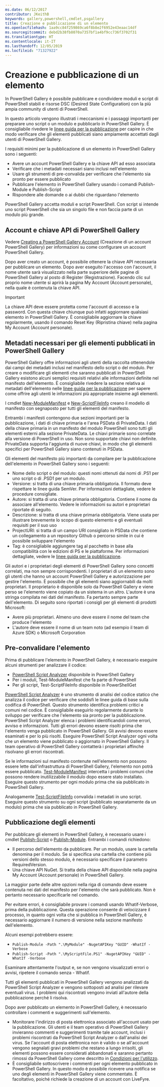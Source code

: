 ```yaml
---
ms.date: 06/12/2017
contributor: JKeithB
keywords: gallery,powershell,cmdlet,psgallery
title: Creazione e pubblicazione di un elemento
ms.openlocfilehash: 1aa9cc84f259869ca6f8b8e2f6952e43eaac14df
ms.sourcegitcommit: debd2b38fb8070a7357bf1a4bf9cc736f3702f31
ms.translationtype: HT
ms.contentlocale: it-IT
ms.lasthandoff: 12/05/2019
ms.locfileid: "71327922"
---
```

# <a name="creating-and-publishing-an-item"></a>Creazione e pubblicazione di un elemento

In PowerShell Gallery è possibile pubblicare e condividere moduli e script di PowerShell stabili e risorse DSC (Desired State Configuration) con la più ampia community di utenti di PowerShell.

In questo articolo vengono illustrati i meccanismi e i passaggi importanti per preparare uno script o un modulo e pubblicarlo in PowerShell Gallery. È consigliabile rivedere le [linee guida per la pubblicazione](../../concepts/publishing-guidelines.md) per capire in che modo verificare che gli elementi pubblicati siano ampiamente accettati dagli utenti di PowerShell Gallery.

I requisiti minimi per la pubblicazione di un elemento in PowerShell Gallery sono i seguenti:

- Avere un account PowerShell Gallery e la chiave API ad esso associata
- Verificare che i metadati necessari siano inclusi nell'elemento
- Usare gli strumenti di pre-convalida per verificare che l'elemento sia pronto per essere pubblicato
- Pubblicare l'elemento in PowerShell Gallery usando i comandi Publish-Module e Publish-Script
- Rispondere alle domande o ai dubbi che riguardano l'elemento

PowerShell Gallery accetta moduli e script PowerShell. Con script si intende uno script PowerShell che sia un singolo file e non faccia parte di un modulo più grande.

## <a name="powershell-gallery-account-and-api-key"></a>Account e chiave API di PowerShell Gallery

Vedere [Creating a PowerShell Gallery Account](creating-an-account.md) (Creazione di un account PowerShell Gallery) per informazioni su come configurare un account PowerShell Gallery.

Dopo aver creato un account, è possibile ottenere la chiave API necessaria per pubblicare un elemento. Dopo aver eseguito l'accesso con l'account, il nome utente sarà visualizzato nella parte superiore delle pagine di PowerShell Gallery al posto di Register (Registrazione). Facendo clic sul proprio nome utente si aprirà la pagina My Account (Account personale), nella quale è contenuta la chiave API.

> [!IMPORTANT]
> La chiave API deve essere protetta come l'account di accesso e la password. Con questa chiave chiunque può infatti aggiornare qualsiasi elemento in PowerShell Gallery. È consigliabile aggiornare la chiave regolarmente, usando il comando Reset Key (Ripristina chiave) nella pagina My Account (Account personale).

## <a name="required-metadata-for-items-published-to-the-powershell-gallery"></a>Metadati necessari per gli elementi pubblicati in PowerShell Gallery

PowerShell Gallery offre informazioni agli utenti della raccolta ottenendole dai campi dei metadati inclusi nel manifesto dello script o del modulo. Per creare o modificare gli elementi che saranno pubblicati in PowerShell Gallery esistono alcuni semplici requisiti relativi alle informazioni definite nel manifesto dell'elemento. È consigliabile rivedere la sezione relativa ai metadati dell'elemento nelle [linee guida per la pubblicazione](../../concepts/publishing-guidelines.md) per sapere come offrire agli utenti le informazioni più appropriate insieme agli elementi.

I cmdlet [New-ModuleManifest](/powershell/module/microsoft.powershell.core/new-modulemanifest) e [New-ScriptFileInfo](/powershell/module/PowerShellGet/New-ScriptFileInfo) creano il modello di manifesto con segnaposto per tutti gli elementi del manifesto.

Entrambi i manifesti contengono due sezioni importanti per la pubblicazione, i dati di chiave primaria e l'area PSData di PrivateData. I dati della chiave primaria in un manifesto del modulo PowerShell sono tutti gli elementi esterni alla sezione PrivateData. Le chiavi primarie sono correlate alla versione di PowerShell in uso. Non sono supportate chiavi non definite. PrivateData supporta l'aggiunta di nuove chiavi, in modo che gli elementi specifici per PowerShell Gallery siano contenuti in PSData.

Gli elementi del manifesto più importanti da compilare per la pubblicazione dell'elemento in PowerShell Gallery sono i seguenti:

- Nome dello script o del modulo: questi nomi ottenuti dai nomi di .PS1 per uno script o di .PSD1 per un modulo.
- Versione: si tratta di una chiave primaria obbligatoria. Il formato deve rispettare le linee guida SemVer. Per informazioni dettagliate, vedere le procedure consigliate.
- Autore: si tratta di una chiave primaria obbligatoria. Contiene il nome da associare all'elemento. Vedere le informazioni su autori e proprietari riportate di seguito.
- Descrizione: si tratta di una chiave primaria obbligatoria. Viene usata per illustrare brevemente lo scopo di questo elemento e gli eventuali requisiti per il suo uso
- ProjectURI: si tratta di un campo URI consigliato in PSData che contiene un collegamento a un repository Github o percorso simile in cui è possibile sviluppare l'elemento
- Tag: è consigliabile aggiungere tag al pacchetto in base alla compatibilità con le edizioni di PS e le piattaforme. Per informazioni dettagliate, vedere le [linee guida per la pubblicazione](../../concepts/publishing-guidelines.md#tag-your-package-with-the-compatible-pseditions-and-platforms).

Gli autori e i proprietari degli elementi di PowerShell Gallery sono concetti correlati, ma non sempre corrispondenti. I proprietari di un elemento sono gli utenti che hanno un account PowerShell Gallery e autorizzazione per gestire l'elemento. È possibile che gli elementi siano aggiornabili da molti proprietari. Il proprietario è disponibile solo da PowerShell Gallery e viene perso se l'elemento viene copiato da un sistema in un altro. L'autore è una stringa compilata nei dati del manifesto. Fa pertanto sempre parte dell'elemento. Di seguito sono riportati i consigli per gli elementi di prodotti Microsoft:

- Avere più proprietari. Almeno uno deve essere il nome del team che produce l'elemento
- L'autore deve essere il nome di un team noto (ad esempio il team di Azure SDK) o Microsoft Corporation

## <a name="pre-validate-your-item"></a>Pre-convalidare l'elemento

Prima di pubblicare l'elemento in PowerShell Gallery, è necessario eseguire alcuni strumenti per analizzare il codice:

- [PowerShell Script Analyzer](https://www.powershellgallery.com/packages/PSScriptAnalyzer/) disponibile in PowerShell Gallery
- Per i moduli, Test-ModuleManifest che fa parte di PowerShell
- Per gli script, Test-ScriptFileInfo disponibile in PowerShellGet

[PowerShell Script Analyzer](https://www.powershellgallery.com/packages/PSScriptAnalyzer/) è uno strumento di analisi del codice statico che analizza il codice per verificare che soddisfi le linee guida di base sulla codifica di PowerShell. Questo strumento identifica problemi critici e comuni nel codice. È consigliabile eseguirlo regolarmente durante lo sviluppo per verificare che l'elemento sia pronto per la pubblicazione. PowerShell Script Analyzer elenca i problemi identificandoli come errori, avviso e informazioni. Tutti gli errori devono essere risolti prima che l'elemento venga pubblicato in PowerShell Gallery. Gli avvisi devono essere esaminati e per lo più risolti. Eseguire PowerShell Script Analyzer ogni volta che un elemento viene pubblicato o aggiornato in PowerShell Gallery. Il team operativo di PowerShell Gallery contatterà i proprietari affinché risolvano gli errori riscontrati.

Se le informazioni sul manifesto contenute nell'elemento non possono essere lette dall'infrastruttura di PowerShell Gallery, l'elemento non potrà essere pubblicato. [Test-ModuleManifest](/powershell/module/microsoft.powershell.core/test-modulemanifest) intercetta i problemi comuni che possono rendere inutilizzabile il modulo dopo essere stato installato. Eseguire questo strumento per ogni modulo prima che sia pubblicato in PowerShell Gallery.

Analogamente [Test-ScriptFileInfo](/powershell/module/PowerShellGet/test-scriptfileinfo) convalida i metadati in uno script. Eseguire questo strumento su ogni script (pubblicato separatamente da un modulo) prima che sia pubblicato in PowerShell Gallery.

## <a name="publishing-items"></a>Pubblicazione degli elementi

Per pubblicare gli elementi in PowerShell Gallery, è necessario usare i cmdlet [Publish-Script](/powershell/module/PowerShellGet/publish-script) o [Publish-Module](/powershell/module/PowerShellGet/publish-module). Entrambi i comandi richiedono:

- Il percorso dell'elemento da pubblicare. Per un modulo, usare la cartella denomina per il modulo. Se si specifica una cartella che contiene più versioni dello stesso modulo, è necessario specificare il parametro RequiredVersion.
- Una chiave API NuGet. Si tratta della chiave API disponibile nella pagina My Account (Account personale) in PowerShell Gallery.

La maggior parte delle altre opzioni nella riga di comando deve essere contenuta nei dati del manifesto per l'elemento che sarà pubblicato. Non è pertanto necessario specificarle nel comando.

Per evitare errori, è consigliabile provare i comandi usando Whatif-Verbose, prima della pubblicazione. Questa operazione consente di velocizzare il processo, in quanto ogni volta che si pubblica in PowerShell Gallery, è necessario aggiornare il numero di versione nella sezione manifesto dell'elemento.

Alcuni esempi potrebbero essere:

* `Publish-Module -Path ".\MyModule" -NugetAPIKey "GUID" -WhatIf -Verbose`
* `Publish-Script -Path ".\MyScriptFile.PS1" -NugetAPIKey "GUID" -WhatIf -Verbose`

Esaminare attentamente l'output e, se non vengono visualizzati errori o avvisi, ripetere il comando senza - Whatif.

Tutti gli elementi pubblicati in PowerShell Gallery vengono analizzati da PowerShell Script Analyzer e vengono sottoposti ad analisi per rilevare eventuali virus. I problemi qui riscontrati vengono inviati all'autore della pubblicazione perché li risolva.

Dopo aver pubblicato un elemento in PowerShell Gallery, è necessario controllare i commenti e suggerimenti sull'elemento.

- Monitorare l'indirizzo di posta elettronica associato all'account usato per la pubblicazione. Gli utenti e il team operativo di PowerShell Gallery invieranno commenti e suggerimenti tramite tale account, inclusi i problemi riscontrati da PowerShell Script Analyzer o dall'analisi dei virus. Se l'account di posta elettronica non è valido o se all'account vengono segnalati gravi problemi che restano a lungo irrisolti, gli elementi possono essere considerati abbandonati e saranno pertanto rimossi da PowerShell Gallery come descritto in [Condizioni per l'utilizzo](https://www.powershellgallery.com/policies/Terms).
- È consigliabile sottoscrivere i commenti per ogni elemento pubblicato in PowerShell Gallery. In questo modo è possibile ricevere una notifica se uno degli elementi in PowerShell Gallery viene commentato. È facoltativo, poiché richiede la creazione di un account con LiveFyre.
